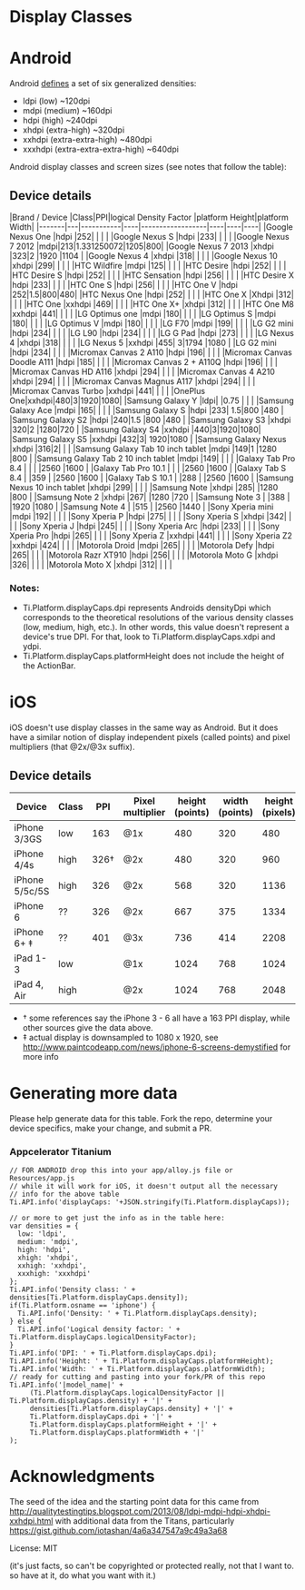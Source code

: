 Display Classes
==============

# Android

Android [defines](http://developer.android.com/guide/practices/screens_support.html#range)
a set of six generalized densities:

- ldpi (low) ~120dpi
- mdpi (medium) ~160dpi
- hdpi (high) ~240dpi
- xhdpi (extra-high) ~320dpi
- xxhdpi (extra-extra-high) ~480dpi
- xxxhdpi (extra-extra-extra-high) ~640dpi


Android display classes and screen sizes (see notes that follow the table):

## Device details
|Brand / Device  |Class|PPI|logical Density Factor |platform Height|platform Width|
|-------|---|-----------|----|------------------|----|----|----|
|Google Nexus One  |hdpi  |252| | | |
|Google Nexus S  |hdpi  |233| | | |
|Google Nexus 7 2012  |mdpi|213|1.331250072|1205|800|
|Google Nexus 7 2013  |xhdpi  |323|2 |1920 |1104 |
|Google Nexus 4  |xhdpi  |318| | | |
|Google Nexus 10  |xhdpi  |299| | | |
|HTC Wildfire  |mdpi  |125| | | |
|HTC Desire  |hdpi  |252| | | |
|HTC Desire S  |hdpi  |252| | | |
|HTC Sensation  |hdpi  |256| | | |
|HTC Desire X  |hdpi  |233| | | |
|HTC One S  |hdpi  |256| | | |
|HTC One V  |hdpi  |252|1.5|800|480|
|HTC Nexus One  |hdpi  |252| | | |
|HTC One X  |Xhdpi  |312| | | |
|HTC One  |xxhdpi  |469| | | |
|HTC One X+  |xhdpi  |312| | | |
|HTC One M8  |xxhdpi  |441| | | |
|LG Optimus one  |mdpi  |180| | | |
|LG Optimus S    |mdpi  |180| | | |
|LG Optimus V   |mdpi  |180| | | |
|LG F70  |mdpi  |199| | | |
|LG G2 mini  |hdpi  |234| | | |
|LG L90  |hdpi  |234| | | |
|LG G Pad  |hdpi  |273| | | |
|LG Nexus 4  |xhdpi  |318| | | |
|LG Nexus 5  |xxhdpi  |455| 3|1794 |1080 |
|LG G2 mini  |hdpi  |234| | | |
|Micromax Canvas 2 A110  |hdpi  |196| | | |
|Micromax Canvas Doodle A111  |hdpi  |185| | | |
|Micromax Canvas 2 + A110Q  |hdpi  |196| | | |
|Micromax Canvas HD A116  |xhdpi  |294| | | |
|Micromax Canvas 4 A210  |xhdpi  |294| | | |
|Micromax Canvas Magnus A117  |xhdpi  |294| | | |
|Micromax Canvas Turbo  |xxhdpi  |441| | | |
|OnePlus One|xxhdpi|480|3|1920|1080|
|Samsung Galaxy Y  |ldpi| |0.75 | | |
|Samsung Galaxy Ace  |mdpi  |165| | | |
|Samsung Galaxy S  |hdpi  |233| 1.5|800 |480 |
|Samsung Galaxy S2  |hdpi  |240|1.5 |800 |480 |
|Samsung Galaxy S3  |xhdpi  |320|2 |1280|720 |
|Samsung Galaxy S4  |xxhdpi  |440|3|1920|1080|
|Samsung Galaxy S5  |xxhdpi  |432|3| 1920|1080 |
|Samsung Galaxy Nexus  |xhdpi  |316|2| | |
|Samsung Galaxy Tab 10 inch tablet  |mdpi  |149|1 |1280 |800 |
|Samsung Galaxy Tab 2 10 inch tablet  |mdpi  |149| | | |
|Galaxy Tab Pro 8.4   |  | | |2560 |1600 |
|Galaxy Tab Pro 10.1  |  | | |2560 |1600 |
|Galaxy Tab S 8.4   |  |359 | |2560 |1600 |
|Galaxy Tab S 10.1  |  |288 | |2560 |1600 |
|Samsung Nexus 10 inch tablet  |xhdpi  |299| | | |
|Samsung Note  |xhdpi  |285| |1280 |800 |
|Samsung Note 2  |xhdpi  |267| |1280 |720 |
|Samsung Note 3  |  |388 | |1920 |1080 |
|Samsung Note 4  |  |515 | |2560 |1440 |
|Sony Xperia mini    |mdpi  |192| | | |
|Sony Xperia P  |hdpi  |275| | | |
|Sony Xperia S  |xhdpi  |342| | | |
|Sony Xperia J  |hdpi  |245| | | |
|Sony Xperia Arc  |hdpi  |233| | | |
|Sony Xperia Pro  |hdpi  |265| | | |
|Sony Xperia Z  |xxhdpi  |441| | | |
|Sony Xperia Z2  |xxhdpi  |424| | | |
|Motorola Droid  |mdpi  |265| | | |
|Motorola Defy  |hdpi  |265| | | |
|Motorola Razr XT910  |hdpi  |256| | | |
|Motorola Moto G  |xhdpi  |326| | | |
|Motorola Moto X  |xhdpi  |312| | | |

### Notes:

 * Ti.Platform.displayCaps.dpi represents Androids densityDpi which corresponds to the theoretical resolutions of the various density classes (low, medium, high, etc.). In other words, this value doesn't represent a device's true DPI. For that, look to Ti.Platform.displayCaps.xdpi and ydpi.
 * Ti.Platform.displayCaps.platformHeight does not include the height of the ActionBar.

# iOS

iOS doesn't use display classes in the same way as Android. But it does have a similar notion of display independent pixels (called points) and pixel multipliers (that @2x/@3x suffix).

## Device details
|Device  |Class|PPI|Pixel multiplier |height (points)|width (points)|height (pixels)|width (pixels)|
|-------|---|-----------|----|------------------|----|----|----|
|iPhone 3/3GS  |low  |163|@1x |480 |320 |480 |320|
|iPhone 4/4s  |high  |326&dagger;|@2x |480 |320 |960 |640 |
|iPhone 5/5c/5S  |high  |326|@2x |568 |320 |1136 |640 |
|iPhone 6  |??  |326|@2x |667 |375 |1334 |750 |
|iPhone 6+ &Dagger; |??  |401|@3x |736 |414 |2208 |1242 |
|iPad 1-3  |low  | |@1x |1024 |768 |1024 |768 |
|iPad 4, Air  |high  | |@2x |1024 |768 |2048 |1536 |

 * &dagger; some references say the iPhone 3 - 6 all have a 163 PPI display, while other sources give the data above.
 * &Dagger; actual display is downsampled to 1080 x 1920, see http://www.paintcodeapp.com/news/iphone-6-screens-demystified for more info

# Generating more data

Please help generate data for this table. Fork the repo, determine your device specifics, make your change, and submit a PR.

### Appcelerator Titanium

    // FOR ANDROID drop this into your app/alloy.js file or Resources/app.js
    // while it will work for iOS, it doesn't output all the necessary
    // info for the above table
    Ti.API.info('displayCaps: '+JSON.stringify(Ti.Platform.displayCaps));

    // or more to get just the info as in the table here:
    var densities = {
      low: 'ldpi',
      medium: 'mdpi',
      high: 'hdpi',
      xhigh: 'xhdpi',
      xxhigh: 'xxhdpi',
      xxxhigh: 'xxxhdpi'
    };
    Ti.API.info('Density class: ' + densities[Ti.Platform.displayCaps.density]);
    if(Ti.Platform.osname == 'iphone') {
      Ti.API.info('Density: ' + Ti.Platform.displayCaps.density);
    } else {
      Ti.API.info('Logical density factor: ' + Ti.Platform.displayCaps.logicalDensityFactor);
    }
    Ti.API.info('DPI: ' + Ti.Platform.displayCaps.dpi);
    Ti.API.info('Height: ' + Ti.Platform.displayCaps.platformHeight);
    Ti.API.info('Width: ' + Ti.Platform.displayCaps.platformWidth);
    // ready for cutting and pasting into your fork/PR of this repo
    Ti.API.info('|model_name|' +
         (Ti.Platform.displayCaps.logicalDensityFactor || Ti.Platform.displayCaps.density) + '|' +
         densities[Ti.Platform.displayCaps.density] + '|' +
         Ti.Platform.displayCaps.dpi + '|' +
         Ti.Platform.displayCaps.platformHeight + '|' +
         Ti.Platform.displayCaps.platformWidth + '|'
    );

# Acknowledgments

The seed of the idea and the starting point data for this came from http://qualitytestingtips.blogspot.com/2013/08/ldpi-mdpi-hdpi-xhdpi-xxhdpi.html with additional data from the Titans, particularly https://gist.github.com/iotashan/4a6a347547a9c49a3a68

License: MIT

(it's just facts, so can't be copyrighted or protected really, not that I want to. so have at it, do what you want with it.)

